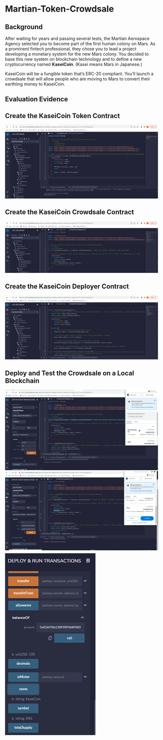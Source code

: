 # Martian-Token-Crowdsale

## Background

After waiting for years and passing several tests, the Martian Aerospace Agency selected you to become part of the first human colony on Mars. As a prominent fintech professional, they chose you to lead a project developing a monetary system for the new Mars colony. You decided to base this new system on blockchain technology and to define a new cryptocurrency named **KaseiCoin**. (Kasei means Mars in Japanese.)

KaseiCoin will be a fungible token that’s ERC-20 compliant. You’ll launch a crowdsale that will allow people who are moving to Mars to convert their earthling money to KaseiCoin.

## Evaluation Evidence

## Create the KaseiCoin Token Contract

![picture alt](https://github.com/Springe09/Martian-Token-Crowdsale/blob/main/Evaluation%20Evidence/Capture1.PNG)


## Create the KaseiCoin Crowdsale Contract

![picture alt](https://github.com/Springe09/Martian-Token-Crowdsale/blob/main/Evaluation%20Evidence/Capture2.PNG)


## Create the KaseiCoin Deployer Contract

![picture alt](https://github.com/Springe09/Martian-Token-Crowdsale/blob/main/Evaluation%20Evidence/Capture3.PNG)


## Deploy and Test the Crowdsale on a Local Blockchain

![picture alt](https://github.com/Springe09/Martian-Token-Crowdsale/blob/main/Evaluation%20Evidence/Deploy1.PNG)
![picture alt](https://github.com/Springe09/Martian-Token-Crowdsale/blob/main/Evaluation%20Evidence/dEPLOY_2_2.PNG)
![picture alt](https://github.com/Springe09/Martian-Token-Crowdsale/blob/main/Evaluation%20Evidence/dEPLOY_2_3.PNG)






